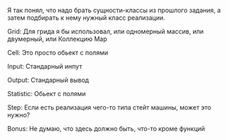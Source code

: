 Я так понял, что надо брать сущности-классы из прошлого задания, а затем подбирать к нему нужный класс реализации.

Grid:
Для грида я бы использовал, или одномерный массив, или двумерный, или Коллекцию Map

Cell:
Это просто обьект с полями

Input:
Стандарный инпут

Output:
Стандарный вывод

Statistic:
Обьект с полями

Step:
Если есть реализация чего-то типа стейт машины, может это нужно?

Bonus:
Не думаю, что здесь должно быть, что-то кроме функций
